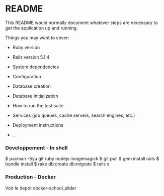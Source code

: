 # README

This README would normally document whatever steps are necessary to get the
application up and running.

Things you may want to cover:

* Ruby version

* Rails version
5.1.4

* System dependencies

* Configuration

* Database creation

* Database initialization

* How to run the test suite

* Services (job queues, cache servers, search engines, etc.)

* Deployment instructions

* ...



### Developpement - In shell
$ pacman -Syu git ruby nodejs imagemagick
$ git pull
$ gem install rails
$ bundle install
$ rake db:create db:migrate
$ rails s


### Production - Docker
Voir le depot docker-school_slider

